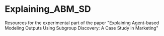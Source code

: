# Explaining_ABM_SD
Resources for the experimental part of the paper "Explaining Agent-based Modeling Outputs Using Subgroup Discovery: A Case Study in Marketing"
